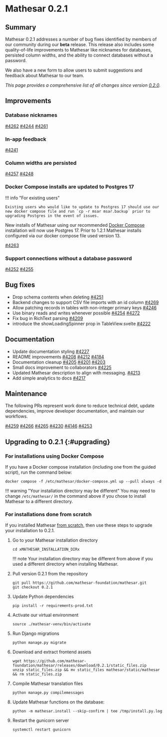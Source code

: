 # Mathesar 0.2.1

## Summary

Mathesar 0.2.1 addresses a number of bug fixes identified by members of our community during our **beta** release. This release also includes some quality-of-life improvements to Mathesar like nicknames for databases, persisted column widths, and the ability to connect databases without a password.

We also have a new form to allow users to submit suggestions and feedback about Mathesar to our team.

_This page provides a comprehensive list of all changes since version [0.2.0](./0.2.0.md)._

<!-- ## Breaking changes -->
<!-- (This section lists any breaking changes to publicly exposed and documented machine interfaces to Mathesar such as the API or DB functions) -->


## Improvements
<!-- (Each feature within this section should have its own level-three heading) -->

### Database nicknames

[#4262](https://github.com/mathesar-foundation/mathesar/pull/4262 "Frontend support for databases nicknames")
[#4244](https://github.com/mathesar-foundation/mathesar/pull/4244 "Backend support for database nicknames")
[#4261](https://github.com/mathesar-foundation/mathesar/pull/4261 "Allow DB name/host/port to be updated")

### In-app feedback

[#4241](https://github.com/mathesar-foundation/mathesar/pull/4241 "Move feedback to app header, add mailing list link to home page")

### Column widths are persisted

[#4257](https://github.com/mathesar-foundation/mathesar/pull/4257 "Persist column width")
[#4248](https://github.com/mathesar-foundation/mathesar/pull/4248 "Backend support to persist customized column widths")

### Docker Compose installs are updated to Postgres 17

!!! info "For existing users"

    Existing users who would like to update to Postgres 17 should use our new docker compose file and run `cp -r msar msar.backup` prior to upgrading Postgres in the event of issues.

  New installs of Mathesar using our recommended [Docker Compose](../administration/install-via-docker-compose.md) installation will now use Postgres 17. Prior to 1.2.1 Mathesar installs configured via our docker compose file used version 13.


[#4263](https://github.com/mathesar-foundation/mathesar/pull/4263 "Upgrade docker compose to PG 17")

### Support connections without a database password

[#4252](https://github.com/mathesar-foundation/mathesar/pull/4252 "Partially support passwordless Database Roles")
[#4255](https://github.com/mathesar-foundation/mathesar/pull/4255 "Copy suggestions for passwordless roles in Mathesar")

## Bug fixes

- Drop schema contents when deleting [#4251](https://github.com/mathesar-foundation/mathesar/pull/4251 "Drop schema contents when deleting")
- Backend changes to support CSV file imports with an id column [#4269](https://github.com/mathesar-foundation/mathesar/pull/4269 "Backend changes to support CSV file imports with an id column")
- Allow patching records in tables with non-integer primary keys [#4246](https://github.com/mathesar-foundation/mathesar/pull/4246 "Allow patching records in tables with non-integer primary keys")
- Use binary reads and writes whenever possible [#4254](https://github.com/mathesar-foundation/mathesar/pull/4254 "Use binary reads and writes whenever possible") [#4272](https://github.com/mathesar-foundation/mathesar/pull/4272 "Revert read mode in mathesar_ui")
- Fix bug in RichText parsing [#4209](https://github.com/mathesar-foundation/mathesar/pull/4209 "Fix bug in RichText parsing")
- introduce the showLoadingSpinner prop in TableView.svelte [#4222](https://github.com/mathesar-foundation/mathesar/pull/4222 "introduce the showLoadingSpinner prop in TableView.svelte")

## Documentation

- Update documentation styling [#4227](https://github.com/mathesar-foundation/mathesar/pull/4227 "Update documentation styling")
- README improvements [#4208](https://github.com/mathesar-foundation/mathesar/pull/4208 "Changes to README") [#4212](https://github.com/mathesar-foundation/mathesar/pull/4212 "Update README messaging.") [#4184](https://github.com/mathesar-foundation/mathesar/pull/4184 "Remove demo reference from README")
- Documentation cleanup [#4205](https://github.com/mathesar-foundation/mathesar/pull/4205 "Fixed docs nav capitalization inconsistencies") [#4201](https://github.com/mathesar-foundation/mathesar/pull/4201 "Use relative URLs for screenshots")  [#4203](https://github.com/mathesar-foundation/mathesar/pull/4203 "Fix video URLs")
- Small docs improvement to collaborators [#4225](https://github.com/mathesar-foundation/mathesar/pull/4225 "Small docs improvement to collaborators")
- Updated Mathesar description to align with messaging. [#4213](https://github.com/mathesar-foundation/mathesar/pull/4213 "Updated Mathesar description to align with messaging.")
- Add simple analytics to docs [#4217](https://github.com/mathesar-foundation/mathesar/pull/4217 "Add simple analytics to docs")

## Maintenance

The following PRs represent work done to reduce technical debt, update dependencies, improve developer documentation, and maintain our workflows.

[#4259](https://github.com/mathesar-foundation/mathesar/pull/4259 "Remove dead sql v0.2.1")
[#4266](https://github.com/mathesar-foundation/mathesar/pull/4266 "Remove unused SQL")
[#4265](https://github.com/mathesar-foundation/mathesar/pull/4265 "Make Docker Image debuggable")
[#4230](https://github.com/mathesar-foundation/mathesar/pull/4230 "Issue4190 /Removed JSON import from UI")
[#4146](https://github.com/mathesar-foundation/mathesar/pull/4146 "Bump django from 4.2.17 to 4.2.18")
[#4253](https://github.com/mathesar-foundation/mathesar/pull/4253 "Remove unused demo telemetry code")

## Upgrading to 0.2.1  {:#upgrading}

### For installations using Docker Compose

If you have a Docker compose installation (including one from the guided script), run the command below:

```
docker compose -f /etc/mathesar/docker-compose.yml up --pull always -d
```

!!! warning "Your installation directory may be different"
    You may need to change `/etc/mathesar/` in the command above if you chose to install Mathesar to a different directory.

### For installations done from scratch

If you installed Mathesar [from scratch](../administration/install-from-scratch.md), then use these steps to upgrade your installation to 0.2.1.

1. Go to your Mathesar installation directory

    ```
    cd xMATHESAR_INSTALLATION_DIRx
    ```

    !!! note
        Your installation directory may be different from above if you used a different directory when installing Mathesar.

1. Pull version 0.2.1 from the repository

    ```
    git pull https://github.com/mathesar-foundation/mathesar.git
    git checkout 0.2.1
    ```

1. Update Python dependencies

    ```
    pip install -r requirements-prod.txt
    ```

1. Activate our virtual environment

    ```
    source ./mathesar-venv/bin/activate
    ```

2. Run Django migrations

    ```
    python manage.py migrate
    ```

3. Download and extract frontend assets

    ```
    wget https://github.com/mathesar-foundation/mathesar/releases/download/0.2.1/static_files.zip
    unzip static_files.zip && mv static_files mathesar/static/mathesar && rm static_files.zip
    ```

4. Compile Mathesar translation files

    ```
    python manage.py compilemessages
    ```

5. Update Mathesar functions on the database:

    ```
    python -m mathesar.install --skip-confirm | tee /tmp/install.py.log
    ```

6. Restart the gunicorn server

    ```
    systemctl restart gunicorn
    ```
